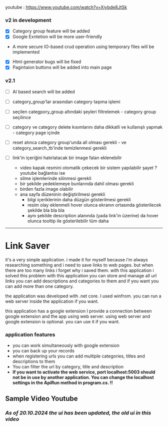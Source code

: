 


youtube :  https://www.youtube.com/watch?v=Xiybde8JtSk
 
### v2 in development
- [x] Category group feature will be added
- [x] Google Exntetion will be more user-friendly
- A more secure IO-based crud operation using temporary files will be implemented
- [x] Html generator bugs will be fixed
- [x] Pagintaion buttons will be added into main page
  
### v2.1
- [ ] AI based search will be added
- [ ] category_group'lar arasından category taşıma işlemi 
- [ ]  seçilen categpory_group altındaki şeyleri filtrelemek - category group seçilince
- [ ] category ve category delete kısımlarını daha dikkatli ve kullanışlı yapmak - category page içinde 
- [ ] reset atınca category group'unda all olması gerekli - ve category_search_tb'inde temizlenmesi gerekli
 
- [ ] link'in içeriğini hatırlatacak bir image falan eklenebilir 
	- video kapak resmini otomatik çekecek bir sistem yapılabilir şayet ?  youtube bağlantısı ise
	- silme işlemlerinde silinmesi gerekli
	- bir şekilde yedeklemeye bunlarında dahil olması gerekli
	- birden fazla image olabilir
	- ana sayfa düzeninin değiştirilmesi gerekli 
		* bilgi içeriklerinin daha düzgün gösterilmesi gerekli
		* resim olay eklenmeli hover olunca ekranın ortasında gösterilecek şekilde bla bla bla
		* aynı şekilde description alanında (yada link'in üzerine) da hover olunca tooltip ile gösterilebilir tüm daha 
		
-----





# Link Saver

it's a very simple application. i made it for myself because i'm always researching something and i need to save links to web pages. but when there are too many links i forget why i saved them. with this application i solved this problem
with this application you can store and manage all url links
you can add descriptions and categories to them and if you want you can add more than one category.


the application was developed with .net core. I used winfrom. you can run a web server inside the application if you want.

this application has a google extension
I provide a connection between google extension and the app using web server.
using web server and google extension is optional. you can use it if you want.

### application features

- you can work simultaneously with google extension
- you can back up your records
- when registering urls you can add multiple categories, titles and descriptions to them
- You can filter the url by category, title and description
- **If you want to activate the web service, port localhost:5003 should not be in use by another application. You can change the localhost settings in the ApiRun method in program.cs. !!**


## Sample Video Youtube

### *As of 20.10.2024 the ui has been updated, the old ui in this video*




